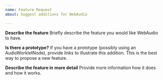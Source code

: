 ```yaml
---
name: Feature Request
about: Suggest additions for WebAudio

---
```

**Describe the feature**
Briefly describe the feature you would like WebAudio to have.

**Is there a prototype?**
If you have a prototype (possibly using an AudioWorkletNode), provide links to illustrate this addition.  This is the best way to propose a new feature.

**Describe the feature in more detail**
Provide more information how it does and how it works.
